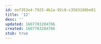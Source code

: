 ```yaml
---
id: eef352e4-7925-4b1a-92c8-c3563188be81
title: '12'
desc: ''
updated: 1607703284786
created: 1607703284786
stub: true
---
```


